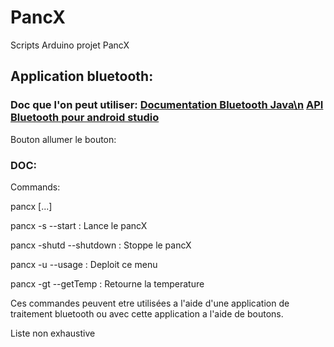 <h1> PancX </h1>
Scripts Arduino projet PancX

<h2>Application bluetooth:</h2>

<h3> Doc que l'on peut utiliser:
<a href='https://developer.android.com/guide/topics/connectivity/bluetooth#java'>Documentation Bluetooth Java\n</a>
<a href='https://github.com/OmarAflak/Bluetooth-Library'>API Bluetooth pour android studio</a>
</h3>



Bouton allumer le bouton:

<h3>DOC:</h3>
<p>Commands:</p>
  <p>pancx <suffixe> <suffixe> [...]</p>
  <p>pancx -s --start                : Lance le pancX</p>
  <p>pancx -shutd --shutdown         : Stoppe le pancX</p>
  <p>pancx -u --usage                : Deploit ce menu</p>
  <p>pancx -gt --getTemp             : Retourne la temperature</p>
  
  
  <p>Ces commandes peuvent etre utilisées a l'aide d'une application de traitement bluetooth ou avec cette application a l'aide de boutons.</p>
  <p>Liste non exhaustive</p>
